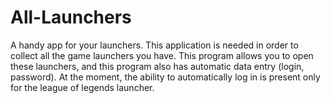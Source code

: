 # All-Launchers
A handy app for your launchers.
This application is needed in order to collect all the game launchers you have. This program allows you to open these launchers, and this program also has automatic data entry (login, password). At the moment, the ability to automatically log in is present only for the league of legends launcher.
